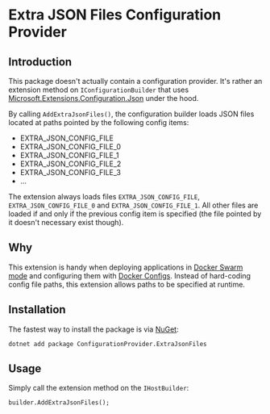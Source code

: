 # Extra JSON Files Configuration Provider

## Introduction

This package doesn't actually contain a configuration provider. It's rather an extension method on `IConfigurationBuilder` that uses [Microsoft.Extensions.Configuration.Json](https://www.nuget.org/packages/Microsoft.Extensions.Configuration.Json) under the hood.

By calling `AddExtraJsonFiles()`, the configuration builder loads JSON files located at paths pointed by the following config items:

- EXTRA_JSON_CONFIG_FILE
- EXTRA_JSON_CONFIG_FILE_0
- EXTRA_JSON_CONFIG_FILE_1
- EXTRA_JSON_CONFIG_FILE_2
- EXTRA_JSON_CONFIG_FILE_3
- ...

The extension always loads files `EXTRA_JSON_CONFIG_FILE`, `EXTRA_JSON_CONFIG_FILE_0` and `EXTRA_JSON_CONFIG_FILE_1`. All other files are loaded if and only if the previous config item is specified (the file pointed by it doesn't necessary exist though).

## Why

This extension is handy when deploying applications in [Docker Swarm mode](https://docs.docker.com/engine/swarm/) and configuring them with [Docker Configs](https://docs.docker.com/engine/swarm/configs/). Instead of hard-coding config file paths, this extension allows paths to be specified at runtime.

## Installation

The fastest way to install the package is via [NuGet](https://www.nuget.org/packages/ConfigurationProvider.ExtraJsonFiles):

    dotnet add package ConfigurationProvider.ExtraJsonFiles

## Usage

Simply call the extension method on the `IHostBuilder`:

    builder.AddExtraJsonFiles();
